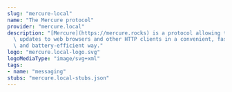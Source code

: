 ```yaml
---
slug: "mercure-local"
name: "The Mercure protocol"
provider: "mercure.local"
description: "[Mercure](https://mercure.rocks) is a protocol allowing to push data\
  \ updates to web browsers and other HTTP clients in a convenient, fast, reliable\
  \ and battery-efficient way."
logo: "mercure.local-logo.svg"
logoMediaType: "image/svg+xml"
tags:
- name: "messaging"
stubs: "mercure.local-stubs.json"
---
```


